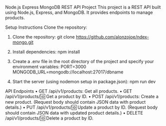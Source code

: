 Node.js Express MongoDB REST API Project
This project is a REST API built using Node.js, Express, and MongoDB. It provides endpoints to manage products.

Setup Instructions
Clone the repository:

1. Clone the repository:
   git clone https://github.com/alonzojoe/ndex-mongo.git

2. Install dependencies:
   npm install

3. Create a .env file in the root directory of the project and specify your environment variables:
   PORT=3000
   MONGODB_URL=mongodb://localhost:27017/dbname

4. Start the server (using nodemon setup in package.json):
   npm run dev

API Endpoints
• GET /api/v1/products: Get all products.
• GET /api/v1/products/:id: Get a product by ID.
• POST /api/v1/products: Create a new product. (Request body should contain JSON data with product details.)
• PUT /api/v1/products/:id: Update a product by ID. (Request body should contain JSON data with updated product details.)
• DELETE /api/v1/products/:id: Delete a product by ID.
